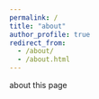 ```yaml
---
permalink: /
title: "about"
author_profile: true
redirect_from:
  - /about/
  - /about.html
---
```

about this page
